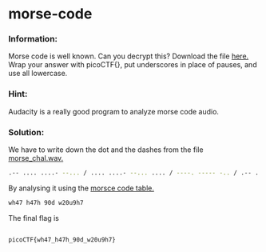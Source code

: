 <div align="centre">
<h1> morse-code </h1>
</div>

### Information:

Morse code is well known. Can you decrypt this? Download the file <a href ="https://artifacts.picoctf.net/c/235/morse_chal.wav">here. </a>
Wrap your answer with picoCTF{}, put underscores in place of pauses, and use all lowercase.

### Hint:
Audacity is a really good program to analyze morse code audio.

### Solution:
We have to write down the dot and the dashes from the file <a href ="https://artifacts.picoctf.net/c/235/morse_chal.wav">morse_chal.wav.</a>

``` sh
.-- .... ....- --... / .... ....- --... .... / ----. ----- -.. / .-- ..--- ----- ..- ----. .... --...
```
By analysing it using the   <a href= "https://modernout.com/pages/morse-code-chart">morsce code table.</a>
```sh
wh47 h47h 90d w20u9h7
```
The final flag is 
```sh

picoCTF{wh47_h47h_90d_w20u9h7}
```

